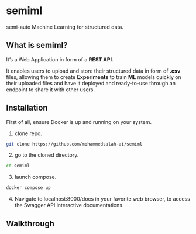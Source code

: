 # semiml

semi-auto Machine Learning for structured data.



## What is semiml?

It’s a Web Application in form of a **REST API**. 

It enables users to upload and store their structured data in form of **.csv** files, allowing them to create **Experiments** to train **ML** models quickly on their uploaded files and have it deployed and ready-to-use through an endpoint to share it with other users.



## Installation

First of all, ensure Docker is up and running on your system.

1. clone repo.

```bash
git clone https://github.com/mohammedsalah-ai/semiml
```

2. go to the cloned directory.

```bash
cd semiml
```

3. launch compose.

```bash
docker compose up
```

4. Navigate to localhost:8000/docs in your favorite web browser, to access the Swagger API interactive documentations.





## Walkthrough
